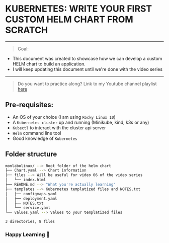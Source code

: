 # KUBERNETES: WRITE YOUR FIRST CUSTOM HELM CHART FROM SCRATCH
---
>Goal: 
- This document was created to showcase how we can develop a custom HELM chart to build an application.
- I will keep updating this document until we're done with the video series
---
>Do you want to practice along? Link to my Youtube channel playlist [here](https://www.youtube.com/playlist?list=PLX8Ra2KD8-kGbYpqPOfEb84houTkiazUr)

## Pre-requisites:
- An OS of your choice (I am using `Rocky Linux 10`)
- A `Kubernetes cluster` up and running (Minikube, kind, k3s or any)
- `Kubectl` to interact with the cluster api server
- `Helm` command line tool
- Good knowledge of `Kubernetes`

## Folder structure
```sh
monlabolinux/ --> Root folder of the helm chart
├── Chart.yaml --> Chart information
├── files --> Will be useful for video 06 of the video series
│   └── index.html
├── README.md --> "What you're actually learning"
├── templates --> Kubernetes templatized files and NOTES.txt
│   ├── configmaps.yaml
│   ├── deployment.yaml
│   ├── NOTES.txt
│   └── service.yaml
└── values.yaml --> Values to your templatized files

3 directories, 8 files
```
### Happy Learning 🚀